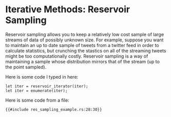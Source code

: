 # Iterative Methods: Reservoir Sampling

Reservoir sampling allows you to keep a relatively low cost sample of large streams of data of possibly unknown size. For example, suppose you want to maintain an up to date sample of tweets from a twitter feed in order to calculate statistics, but crunching the stastics on all of the streaming tweets might be too computationally costly. Reservoir sampling is a way of maintaining a sample whose distribution mirrors that of the stream (up to the point sampled).

Here is some code I typed in here:
```
let iter = reservoir_iterator(iter);
let iter = enumerate(iter);
```

Here is some code from a file:
```
{{#include res_sampling_example.rs:28:30}}
```